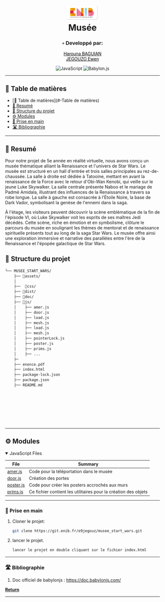 <div align="center">
<h1 align="center">
<img src="./assets/enib_logo.png" width="100" />
<br>Musée</h1>

<h3>◦ Developpé par:</h3>
<div style="display:flex; flex-direction:column; text-align:center">
<a href="https://github.com/BAGUIAN01" style="color: black;text-align:center">Harouna BAGUIAN</a>
<a href="#" style="color: black;">JEGOUZO Ewen</a>


</div>


<p align="center">

<img src="https://img.shields.io/badge/JavaScript-323330?style=for-the-badge&logo=javascript&logoColor=F7DF1E" alt="JavaScript" />
<img src="https://img.shields.io/badge/Babylon.js-000000?style=for-the-badge&logo=babylon.js&logoColor=F89406" alt="Babylon.js" />




</p>
</div>

_ _ _

## 📖 Table de matières
- [📖 Table de matières](#-Table de matières)
- [📍 Resumé](#-Resumé)
- [📂 Structure du projet](#-repository-structure)
- [⚙️ Modules](#modules)
- [🚀 Prise en main](#-getting-started)
- [🛣 Bibliographie](#-bibliographie)



---


## 📍 Resumé

Pour notre projet de 5e année en réalité virtuelle, nous avons conçu un musée thématique alliant la Renaissance et l'univers de Star Wars. Le musée est structuré en un hall d'entrée et trois salles principales au rez-de-chaussée. La salle à droite est dédiée à Tatooine, mettant en avant la renaissance de la Force avec le retour d'Obi-Wan Kenobi, qui veille sur le jeune Luke Skywalker. La salle centrale présente Naboo et le mariage de Padmé Amidala, illustrant des influences de la Renaissance à travers sa robe longue. La salle à gauche est consacrée à l'Étoile Noire, la base de Dark Vador, symbolisant la genèse de l'ennemi dans la saga.

À l'étage, les visiteurs peuvent découvrir la scène emblématique de la fin de l'épisode VI, où Luke Skywalker voit les esprits de ses maîtres Jedi décédés. Cette scène, riche en émotion et en symbolisme, clôture le parcours du musée en soulignant les thèmes de mentorat et de renaissance spirituelle présents tout au long de la saga Star Wars. Le musée offre ainsi une exploration immersive et narrative des parallèles entre l'ère de la Renaissance et l'épopée galactique de Star Wars.


## 📂 Structure du projet

```sh
└── MUSEE_START_WARS/
    ├── 📂assets/
    │   
    ├──  📂css/
    ├── 📂dist/
    ├── 📂doc/
    ├── 📂js/
    │    ├── amer.js
    │    ├── door.js
    │    ├── load.js
    │    ├── mesh.js
    │    ├── load.js
    │    ├── mesh.js
    │    ├── pointerLock.js
    │    ├── poster.js
    │    ├── prims.js
    │    ├── ...
    ├─
    ├── enonce.pdf
    ├── index.html
    ├── package-lock.json
    ├── package.json
    ├── README.md
    
    
         
    


    

```

---
## ⚙️ Modules

<details open><summary>JavaScript Files</summary>

| File               | Summary                                                |
|--------------------|--------------------------------------------------------|
| [amer.js]({file})  | Code pour la téléportation dans le musée               |
| [door.js]({file})  | Création des portes                                    |
| [poster.js]({file})| Code pour créer les posters accrochés aux murs         |
| [prims.js]({file}) | Ce fichier contient les utilitaires pour la création des objets |

</details>

_ _ _ 
### 🚀 Prise en main
1. Cloner le projet:
   ```sh
   git clone https://git.enib.fr/e9jegouz/musee_start_wars.git

   ```
2. lancer le projet.
   ```sh
   lancer le projet en double cliquant sur le fichier index.html

   ```

_ _ _ 
### 🛣 Bibliographie
1. Doc officiel de babylonjs : https://doc.babylonjs.com/

[**Return**](#Top)
_ _ _